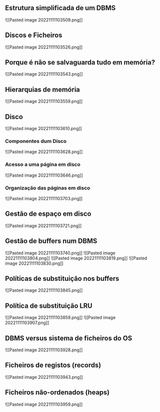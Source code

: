 ## Estrutura simplificada de um DBMS
![[Pasted image 20221111103509.png]]

## Discos e Ficheiros
![[Pasted image 20221111103526.png]]

## Porque é não se salvaguarda tudo em memória?
![[Pasted image 20221111103543.png]]

## Hierarquias de memória
![[Pasted image 20221111103559.png]]

## Disco
![[Pasted image 20221111103610.png]]

### Componentes dum Disco
![[Pasted image 20221111103628.png]]

### Acesso a uma página em disco
![[Pasted image 20221111103646.png]]

### Organização das páginas em disco
![[Pasted image 20221111103703.png]]

## Gestão de espaço em disco
![[Pasted image 20221111103721.png]]

## Gestão de buffers num DBMS
![[Pasted image 20221111103740.png]]
![[Pasted image 20221111103804.png]]
![[Pasted image 20221111103819.png]]
![[Pasted image 20221111103830.png]]

## Políticas de substituição nos buffers
![[Pasted image 20221111103845.png]]

## Política de substituição LRU
![[Pasted image 20221111103859.png]]
![[Pasted image 20221111103907.png]]

## DBMS versus sistema de ficheiros do OS
![[Pasted image 20221111103928.png]]

## Ficheiros de registos (records)
![[Pasted image 20221111103943.png]]

## Ficheiros não-ordenados (heaps)
![[Pasted image 20221111103959.png]]

